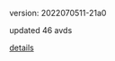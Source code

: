 version: 2022070511-21a0

updated 46 avds

[details](https://github.com/0x74f917491bfa7ebfa379/ali_avd_db/blob/master/change_log/2022/07/05/11/21a0.txt)